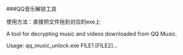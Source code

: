 ###QQ音乐解锁工具

使用方法：直接把文件拖到对应的exe上

A tool for decrypting music and videos downloaded from QQ Music.

Usage:
qq_music_unlock.exe FILE1 [FILE2]...
